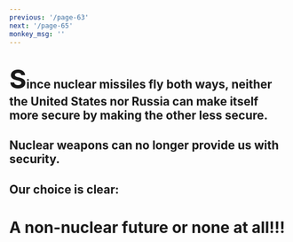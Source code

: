 ```yaml
---
previous: '/page-63'
next: '/page-65'
monkey_msg: ''
---
```


## <span style="font-size:47px;">S</span>ince nuclear missiles fly both ways, neither the United States nor Russia can make itself more secure by making the other less secure.
## Nuclear weapons can no longer provide us with security.
## Our choice is clear:
# A non-nuclear future or none at all!!!

